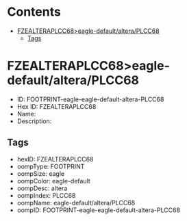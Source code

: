 



Contents
========

* [FZEALTERAPLCC68>eagle-default/altera/PLCC68](#fzealteraplcc68eagle-defaultalteraplcc68)
	* [Tags](#tags)

# FZEALTERAPLCC68>eagle-default/altera/PLCC68

- ID: FOOTPRINT-eagle-eagle-default-altera-PLCC68
- Hex ID: FZEALTERAPLCC68
- Name: 
- Description: 

## Tags

- hexID: FZEALTERAPLCC68
- oompType: FOOTPRINT
- oompSize: eagle
- oompColor: eagle-default
- oompDesc: altera
- oompIndex: PLCC68
- oompName: eagle-default/altera/PLCC68
- oompID: FOOTPRINT-eagle-eagle-default-altera-PLCC68
